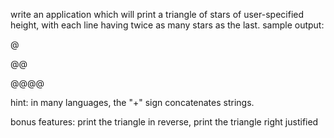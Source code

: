 write an application which will print a triangle of stars of user-specified height, with each line having twice as many stars as the last. sample output:

@

@@

@@@@

hint: in many languages, the "+" sign concatenates strings.

bonus features: print the triangle in reverse, print the triangle right justified